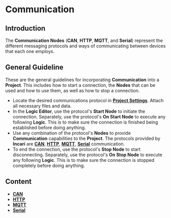 # Communication

## Introduction

The **Communication Nodes** \(**CAN**, **HTTP**, **MQTT**, and **Serial**\) represent the different messaging protocols and ways of communicating between devices that each one employs.

## General Guideline

These are the general guidelines for incorporating **Communication** into a **Project**. This includes how to start a connection, the **Nodes** that can be used and how to use them, as well as how to stop a connection. 

* Locate the desired communications protocol in [**Project Settings**](../../modules/project-settings.md). Attach all necessary files and data. 
* In the **Logic Editor**, use the protocol's **Start Node** to initiate the connection. Separately, use the protocol's **On Start Node** to execute any following **Logic**. This is to make sure the connection is finished being established before doing anything.
* Use any combination of the protocol's **Nodes** to provide **Communication** capabilities to the **Project**. The protocols provided by **Incari** are [**CAN**](can/README.md), [**HTTP**](http/README.md), [**MQTT**](mqtt/events/README.md), [**Serial**](serial/README.md) communication.
* To end the connection, use the protocol's **Stop Node** to start disconnecting. Separately, use the protocol's **On Stop Node** to execute any following **Logic**. This is to make sure the connection is stopped completely before doing anything. 

## Content

* [**CAN**](can/)
* [**HTTP**](http/)
* [**MQTT**](mqtt/)
* [**Serial**](serial/) 

